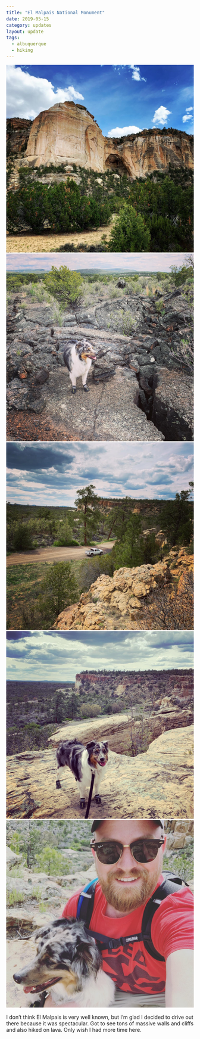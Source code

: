 ```yaml
---
title: "El Malpais National Monument"
date: 2019-05-15
category: updates
layout: update
tags:
  - albuquerque
  - hiking
---
```


<div class="img-slider">
    <img src="/assets/img/updates/new-mexico/el-malpais-nm/malpais-1.jpg">
    <img src="/assets/img/updates/new-mexico/el-malpais-nm/malpais-2.jpg">
    <img src="/assets/img/updates/new-mexico/el-malpais-nm/malpais-3.jpg">
    <img src="/assets/img/updates/new-mexico/el-malpais-nm/malpais-4.jpg">
    <img src="/assets/img/updates/new-mexico/el-malpais-nm/malpais-5.jpg">
</div>
<p>
    I don’t think El Malpais is very well known, but I’m glad I decided to drive out there because it was spectacular. Got to see tons of massive walls and cliffs and also hiked on lava. Only wish I had more time here.
</p>